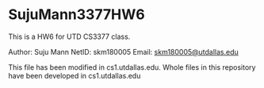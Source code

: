 # SujuMann3377HW6
This is a HW6 for UTD CS3377 class. 

Author:		Suju Mann
NetID:		skm180005
Email:		skm180005@utdallas.edu

This file has been modified in cs1.utdallas.edu.
Whole files in this repository have been developed in cs1.utdallas.edu
